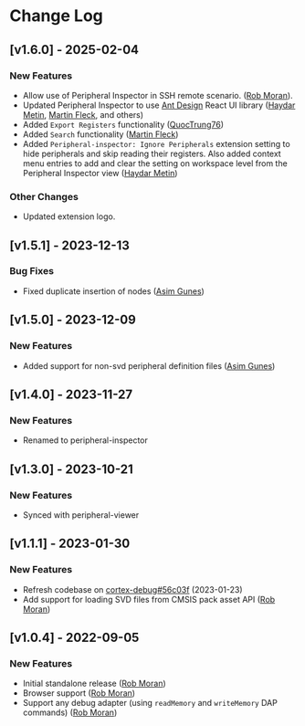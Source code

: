 # Change Log

## [v1.6.0] - 2025-02-04

### New Features

- Allow use of Peripheral Inspector in SSH remote scenario. ([Rob Moran](https://github.com/thegecko)).
- Updated Peripheral Inspector to use [Ant Design](https://ant.design/docs/react/introduce/) React UI library ([Haydar Metin](https://github.com/haydar-metin), [Martin Fleck](https://github.com/martin-fleck-at), and others)
- Added `Export Registers` functionality ([QuocTrung76](https://github.com/QuocTrung76))
- Added `Search` functionality ([Martin Fleck](https://github.com/martin-fleck-at))
- Added `Peripheral-inspector: Ignore Peripherals` extension setting to hide peripherals and skip reading their registers. Also added context menu entries to add and clear the setting on workspace level from the Peripheral Inspector view ([Haydar Metin](https://github.com/haydar-metin))

### Other Changes

- Updated extension logo.

## [v1.5.1] - 2023-12-13

### Bug Fixes

- Fixed duplicate insertion of nodes ([Asim Gunes](https://github.com/asimgunes))

## [v1.5.0] - 2023-12-09

### New Features

- Added support for non-svd peripheral definition files ([Asim Gunes](https://github.com/asimgunes))

## [v1.4.0] - 2023-11-27

### New Features

- Renamed to peripheral-inspector

## [v1.3.0] - 2023-10-21

### New Features

- Synced with peripheral-viewer

## [v1.1.1] - 2023-01-30

### New Features

- Refresh codebase on [cortex-debug#56c03f](https://github.com/Marus/cortex-debug/commit/056c03f01e008828e6527c571ef5c9adaf64083f) (2023-01-23)
- Add support for loading SVD files from CMSIS pack asset API ([Rob Moran](https://github.com/thegecko))

## [v1.0.4] - 2022-09-05

### New Features

- Initial standalone release ([Rob Moran](https://github.com/thegecko))
- Browser support ([Rob Moran](https://github.com/thegecko))
- Support any debug adapter (using `readMemory` and `writeMemory` DAP commands) ([Rob Moran](https://github.com/thegecko))
